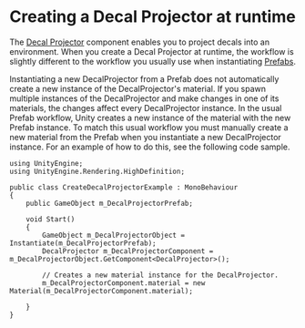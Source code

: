 # Creating a Decal Projector at runtime

The [Decal Projector](Decal-Projector.md) component enables you to project decals into an environment. When you create a Decal Projector at runtime, the workflow is slightly different to the workflow you usually use when instantiating [Prefabs](https://docs.unity3d.com/Manual/Prefabs.html).

Instantiating a new DecalProjector from a Prefab does not automatically create a new instance of the DecalProjector's material. If you spawn multiple instances of the DecalProjector and make changes in one of its materials, the changes affect every DecalProjector instance. In the usual Prefab workflow, Unity creates a new instance of the material with the new Prefab instance. To match this usual workflow you must manually create a new material from the Prefab when you instantiate a new DecalProjector instance. For an example of how to do this, see the following code sample.

```
using UnityEngine;
using UnityEngine.Rendering.HighDefinition;

public class CreateDecalProjectorExample : MonoBehaviour
{
    public GameObject m_DecalProjectorPrefab;

    void Start()
    {
        GameObject m_DecalProjectorObject = Instantiate(m_DecalProjectorPrefab);
        DecalProjector m_DecalProjectorComponent = m_DecalProjectorObject.GetComponent<DecalProjector>();

        // Creates a new material instance for the DecalProjector.
        m_DecalProjectorComponent.material = new Material(m_DecalProjectorComponent.material);

    }
}
```

